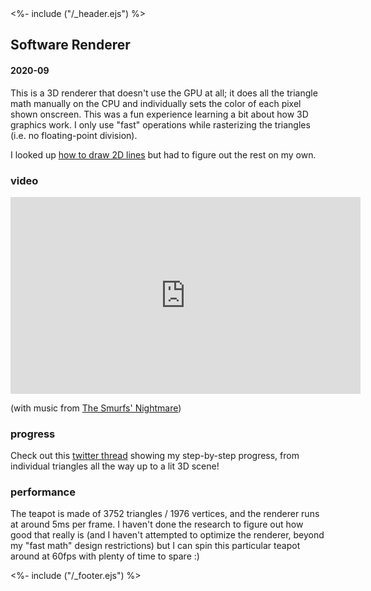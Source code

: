 <!DOCTYPE html>
<html>
<head>
<%- include ("/_header.ejs") %>
</head>
<body>
<div class="wrapper">
<div class="header">
  <a href="/index#software-renderer"><div class="header-banner"></div></a>
</div>
<section class="main-content">
<h1 class="post-title">Software Renderer</h1>
<h4 class="post-meta">2020-09</h4>

This is a 3D renderer that doesn't use the GPU at all; it does all the triangle math manually on the CPU and individually sets the color of each pixel shown onscreen. This was a fun experience learning a bit about how 3D graphics work. I only use "fast" operations while rasterizing the triangles (i.e. no floating-point division).

I looked up <a href="https://en.wikipedia.org/wiki/Bresenham%27s_line_algorithm">how to draw 2D lines</a> but had to figure out the rest on my own.

### video

<iframe width="560" height="315" src="https://www.youtube-nocookie.com/embed/XfQZR6Vfens?rel=0" frameborder="0" allow="accelerometer; autoplay; clipboard-write; encrypted-media; gyroscope; picture-in-picture" allowfullscreen></iframe>

(with music from <a href="https://www.youtube.com/watch?list=PLFAB3E682EBF46BDB&v=Z4lqyFcEn3Q">The Smurfs' Nightmare</a>)

### progress

Check out this <a href="https://twitter.com/pancelor/status/1307774529565896705">twitter thread</a> showing my step-by-step progress, from individual triangles all the way up to a lit 3D scene!

### performance

The teapot is made of 3752 triangles / 1976 vertices, and the renderer runs at around 5ms per frame. I haven't done the research to figure out how good that really is (and I haven't attempted to optimize the renderer, beyond my "fast math" design restrictions) but I can spin this particular teapot around at 60fps with plenty of time to spare :)

</section>
<%- include ("/_footer.ejs") %>
</body>
</html>
